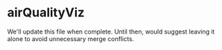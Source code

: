 # airQualityViz

We'll update this file when complete. Until then, would suggest leaving it alone to avoid unnecessary merge conflicts.
